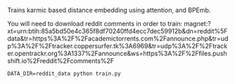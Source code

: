Trains karmic based distance embedding using attention, and BPEmb.

You will need to download reddit comments in order to train: magnet:?xt=urn:btih:85a5bd50e4c365f8df70240ffd4ecc7dec59912b&dn=reddit%5Fdata&tr=https%3A%2F%2Facademictorrents.com%2Fannounce.php&tr=udp%3A%2F%2Ftracker.coppersurfer.tk%3A6969&tr=udp%3A%2F%2Ftracker.opentrackr.org%3A1337%2Fannounce&ws=https%3A%2F%2Ffiles.pushshift.io%2Freddit%2Fcomments%2F

```
DATA_DIR=reddit_data python train.py
```
